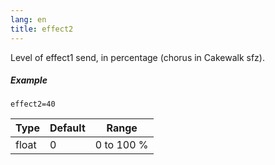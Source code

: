 ```yaml
---
lang: en
title: effect2
---
```

Level of effect1 send, in percentage (chorus in Cakewalk sfz).

##### Example

```
effect2=40
```

| Type  | Default | Range      |
| ---   | ---     | ---        |
| float | 0       | 0 to 100 % |
